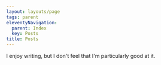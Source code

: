 ```yaml
---
layout: layouts/page
tags: parent
eleventyNavigation:
  parent: Index
  key: Posts
title: Posts
---
```

I enjoy writing, but I don't feel that I'm particularly good at it.